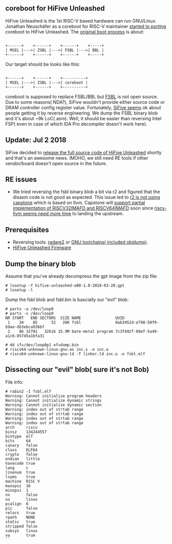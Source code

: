 ## coreboot for HiFive Unleashed

HiFive Unleashed is the 1st RISC-V based hardware can run GNU/Linux. Jonathan Neuschäfer as a coreboot for RISC-V maintainer [started to porting](https://review.coreboot.org/cgit/coreboot.git/commit/?id=1c09cfa37b167d64da2a182058b04780789f6201) coreboot to HiFive Unleashed. The [original boot process](https://mail.coreboot.org/pipermail/coreboot/2018-June/086954.html) is about:

```

+------+    +------+    +------+    +-----+
| MSEL |--->| ZSBL |--->| FSBL |--->| BBL |
+------+    +------+    +------+    +-----+

```

Our target should be looks like this:

```

+------+    +------+    +----------+
| MSEL |--->| ZSBL |--->| coreboot |
+------+    +------+    +----------+

```

coreboot is supposed to replace FSBL/BBL but [FSBL](https://mail.coreboot.org/pipermail/coreboot/2018-June/086967.html) is not open source. Due to some reasons( NDA?), SiFive wouldn't provide either source code or DRAM controller config register value. Fortunately, [SiFive seems](https://forums.sifive.com/t/ddr-controller-configuration-register-values-for-hifive-unleashed/1334/3) ok about people getting it by reverse engineering. We dump the FSBL binary blob and it's about ~9k LoC( asm). Well, it should be easier than reversing Intel FSP( even in case of which IDA Pro decompiler doesn't work here).

## Update: Jul 2 2018

SiFive decided to [release the full source code of HiFive Unleashed](https://forums.sifive.com/t/ddr-controller-configuration-register-values-for-hifive-unleashed/1334/8) shortly and that's an awesome news. IMOHO, we still need RE tools if other vendor/board doesn't open source in the future.


## RE issues

  * We tried reversing the fsbl binary blob a bit via r2 and figured that the disasm code is not good as expected. This issue led to [r2 is not using](https://github.com/radare/radare2/tree/master/libr/asm/arch/riscv) [capstone](http://www.capstone-engine.org/) which is based on llvm. Capstone will [support partial implementation of RISCV32IMAFD and RISCV64IMAFD](https://github.com/aquynh/capstone/pull/1131) soon since [riscv-llvm seems need more time](http://www.lowrisc.org/llvm/status/) to landing the upstream.


## Prerequisites

* Reversing tools: [radare2](https://github.com/radare/radare2) or [GNU toolchains( included objdump)](https://github.com/sifive/freedom-u-sdk).
* [HiFive Unleashed Firmware](https://static.dev.sifive.com/dev-kits/hifive-unleashed/hifive-unleashed-firmware-1.0.zip)


## Dump the binary blob

Assume that you've already decompress the gpt image from the zip file:
```
# losetup -f hifive-unleashed-a00-1.0-2018-03-20.gpt
# losetup -l
```

Dump the fsbl blob and fsbl.bin is bascially our "evil" blob:
```
# partx -a /dev/loop0
# partx -s /dev/loop0
NR START   END SECTORS  SIZE NAME               UUID
 1    34    85      52   26K fsbl               0ab3452d-e798-50f9-b9ae-db3ebca936bf
 2    86 32701   32616 15.9M bare-metal program 7c3f492f-88ef-5a49-a1c6-85745a1bfa31

# dd if=/dev/loop0p1 of=dump.bin
# riscv64-unknown-linux-gnu-as inc.s -o inc.o
# riscv64-unknown-linux-gnu-ld -T linker.ld inc.o -o fsbl.elf
```

## Dissecting our "evil" blob( sure it's not Bob)

File info: 

```
# rabin2 -I fsbl.elf 
Warning: Cannot initialize program headers
Warning: Cannot initialize dynamic strings
Warning: Cannot initialize dynamic section
Warning: index out of strtab range
Warning: index out of strtab range
Warning: index out of strtab range
Warning: index out of strtab range
arch     riscv
binsz    134244557
bintype  elf
bits     64
canary   false
class    ELF64
crypto   false
endian   little
havecode true
lang     c
linenum  true
lsyms    true
machine  RISC V
maxopsz  16
minopsz  1
nx       false
os       linux
pcalign  0
pic      false
relocs   true
rpath    NONE
static   true
stripped false
subsys   linux
va       true
``

